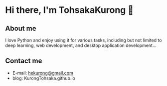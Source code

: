 # Hi there, I'm TohsakaKurong 👋
## About me
I love Python and enjoy using it for various tasks, including but not limited to deep learning, web development, and desktop application development…

## Contact me
- E-mail: hekurong@gmail.com
- blog: KurongTohsaka.github.io
